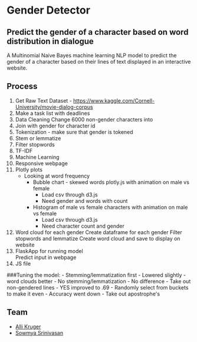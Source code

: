 # Gender Detector
## Predict the gender of a character based on word distribution in dialogue
A Multinomial Naive Bayes machine learning NLP model to predict the gender of a character based on their lines of text displayed in an interactive website.

## Process
1. Get Raw Text Dataset - https://www.kaggle.com/Cornell-University/movie-dialog-corpus
2. Make a task list with deadlines
3. Data Cleaning
    Change 6000 non-gender characters into 
4. Join with gender for character id
5. Tokenization - make sure that gender is tokened
6. Stem or lemmatize
7. Filter stopwords
8. TF-IDF
9. Machine Learning
10. Responsive webpage
11. Plotly plots
    - Looking at word frequency  
        - Bubble chart - skewed words plotly.js with animation on male vs female
            - Load csv through d3.js
            - Need gender and words with count
        - Histogram of male vs female characters with animation on male vs female
            - Load csv through d3.js
            - Need character count and gender
12. Word cloud for each gender 
    Create dataframe for each gender
    Filter stopwords and lemmatize
    Create word cloud and save to display on website
13. FlaskApp for running model   
    Predict input in webpage
14. JS file 

###Tuning the model:
    - Stemming/lemmatization first - Lowered slightly - word clouds better
    - No stemming/lemmatization - No difference
    - Take out non-gendered lines - YES improved to .69
    - Randomly select from buckets to make it even - Accuracy went down
    - Take out apostrophe's

## Team
- [Alli Kruger](https://github.com/positivelyalli)
- [Sowmya Srinivasan](https://github.com/sowmyasrinivasan)
